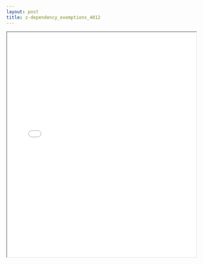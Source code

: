 ```yaml
---
layout: post
title: z-dependency_exemptions_4012
---
```


<div class="pdf-container">
<iframe src="/ea/assets/pdfs/pubs.n.ins/z-dependency_exemptions_4012.pdf" height="600" width="100%" allowFullScreen="true"></iframe>
</div>

